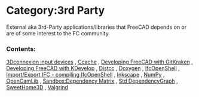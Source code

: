 # Category:3rd Party

External aka 3rd-Party applications/libraries that FreeCAD depends on or are of some interest to the FC community

### Contents:

[3Dconnexion input devices](3Dconnexion_input_devices.md) , [Ccache](Ccache.md) , [Developing FreeCAD with GitKraken](Developing_FreeCAD_with_GitKraken.md) , [Developing FreeCAD with KDevelop](Developing_FreeCAD_with_KDevelop.md) , [Distcc](Distcc.md) , [Doxygen](Doxygen.md) , [IfcOpenShell](IfcOpenShell.md) , [Import/Export IFC - compiling IfcOpenShell](Import/Export_IFC_-_compiling_IfcOpenShell.md) , [Inkscape](Inkscape.md) , [NumPy](NumPy.md) , [OpenCamLib](OpenCamLib.md) , [Sandbox:Dependency Matrix](Sandbox:Dependency_Matrix.md) , [Std DependencyGraph](Std_DependencyGraph.md) , [SweetHome3D](SweetHome3D.md) , [Valgrind](Valgrind.md)
